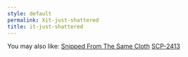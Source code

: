 ```yaml
---
style: default
permalink: Xit-just-shattered
title: it-just-shattered
---
```

You may also like:
[Snipped From The Same Cloth](http://scp-wiki.net/snipped-from-the-same-cloth)
[SCP-2413](http://scp-wiki.net/scp-2413)